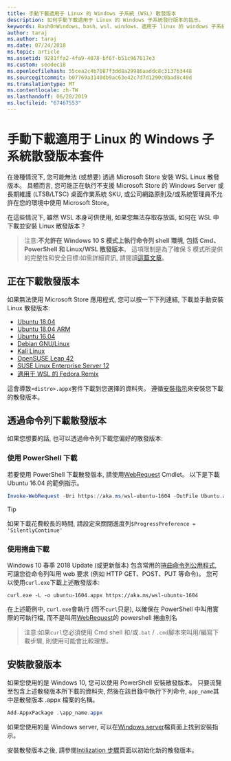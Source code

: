 ```yaml
---
title: 手動下載適用于 Linux 的 Windows 子系統 (WSL) 散發版本
description: 如何手動下載適用于 Linux 的 Windows 子系統發行版本的指示。
keywords: BashOnWindows、bash、wsl、windows、適用于 linux 的 windows 子系統、WSL、windows 子系統、散發版本、ubuntu、openSUSE、SLES、debian、kali
author: taraj
ms.author: taraj
ms.date: 07/24/2018
ms.topic: article
ms.assetid: 9281ffa2-4fa9-4078-bf6f-b51c967617e3
ms.custom: seodec18
ms.openlocfilehash: 55cea2c4b7087f3dd8a29986aaddc8c313763448
ms.sourcegitcommit: b07769a3140db9ac63e42c7d7d1290c0bad8c40d
ms.translationtype: MT
ms.contentlocale: zh-TW
ms.lasthandoff: 06/28/2019
ms.locfileid: "67467553"
---
```

# <a name="manually-download-windows-subsystem-for-linux-distro-packages"></a>手動下載適用于 Linux 的 Windows 子系統散發版本套件

在幾種情況下, 您可能無法 (或想要) 透過 Microsoft Store 安裝 WSL Linux 散發版本。 具體而言, 您可能正在執行不支援 Microsoft Store 的 Windows Server 或長期維護 (LTSB/LTSC) 桌面作業系統 SKU, 或公司網路原則及/或系統管理員不允許在您的環境中使用 Microsoft Store。

在這些情況下, 雖然 WSL 本身可供使用, 如果您無法存取存放區, 如何在 WSL 中下載並安裝 Linux 散發版本？

> 注意:**不允許在 Windows 10 S 模式上執行命令列 shell 環境, 包括 Cmd、PowerShell 和 Linux/WSL 散發版本**。 這項限制是為了確保 S 模式所提供的完整性和安全目標:如需詳細資訊, 請閱讀[這篇文章](https://blogs.msdn.microsoft.com/commandline/2017/05/18/will-linux-distros-run-on-windows-10-s/)。

## <a name="downloading-distros"></a>正在下載散發版本

如果無法使用 Microsoft Store 應用程式, 您可以按一下下列連結, 下載並手動安裝 Linux 散發版本:
* [Ubuntu 18.04](https://aka.ms/wsl-ubuntu-1804)
* [Ubuntu 18.04 ARM](https://aka.ms/wsl-ubuntu-1804-arm)
* [Ubuntu 16.04](https://aka.ms/wsl-ubuntu-1604)
* [Debian GNU/Linux](https://aka.ms/wsl-debian-gnulinux)
* [Kali Linux](https://aka.ms/wsl-kali-linux)
* [OpenSUSE Leap 42](https://aka.ms/wsl-opensuse-42)
* [SUSE Linux Enterprise Server 12](https://aka.ms/wsl-sles-12)
* [適用于 WSL 的 Fedora Remix](https://github.com/WhitewaterFoundry/WSLFedoraRemix/releases/)

這會導致`<distro>.appx`套件下載到您選擇的資料夾。 遵循[安裝指示](#Installing-your-distro)來安裝您下載的散發版本。

## <a name="downloading-distros-via-the-command-line"></a>透過命令列下載散發版本
如果您想要的話, 也可以透過命令列下載您偏好的散發版本:

 ### <a name="download-using-powershell"></a>使用 PowerShell 下載
 若要使用 PowerShell 下載散發版本, 請使用[WebRequest](https://msdn.microsoft.com/powershell/reference/5.1/microsoft.powershell.utility/invoke-webrequest) Cmdlet。 以下是下載 Ubuntu 16.04 的範例指示。

```powershell
Invoke-WebRequest -Uri https://aka.ms/wsl-ubuntu-1604 -OutFile Ubuntu.appx -UseBasicParsing
```

> [!TIP]
> 如果下載花費較長的時間, 請設定來關閉進度列`$ProgressPreference = 'SilentlyContinue'`

### <a name="download-using-curl"></a>使用捲曲下載
Windows 10 春季 2018 Update (或更新版本) 包含常用的[捲曲命令列公用程式](https://curl.haxx.se/), 可讓您從命令列叫用 web 要求 (例如 HTTP GET、POST、PUT 等命令)。 您可以使用`curl.exe`下載上述散發版本:

```console
curl.exe -L -o ubuntu-1604.appx https://aka.ms/wsl-ubuntu-1604
```

在上述範例中, `curl.exe`會執行 (而不`curl`只是), 以確保在 PowerShell 中叫用實際的可執行檔, 而不是叫用[WebRequest](https://docs.microsoft.com/en-us/powershell/module/microsoft.powershell.utility/invoke-webrequest?view=powershell-6)的 powershell 捲曲別名

> 注意:如果`curl`您必須使用 Cmd shell 和/或`.bat`  /  `.cmd`腳本來叫用/編寫下載步驟, 則使用可能會比較理想。

## <a name="installing-your-distro"></a>安裝散發版本
如果您使用的是 Windows 10, 您可以使用 PowerShell 安裝散發版本。 只要流覽至包含上述散發版本所下載的資料夾, 然後在該目錄中執行下列命令, `app_name`其中是散發版本 .appx 檔案的名稱。  
```Powershell
Add-AppxPackage .\app_name.appx
```

如果您使用的是 Windows server, 可以在[Windows server](install-on-server.md)檔頁面上找到安裝指示。

安裝散發版本之後, 請參閱[Intilization 步驟](initialize-distro.md)頁面以初始化新的散發版本。
